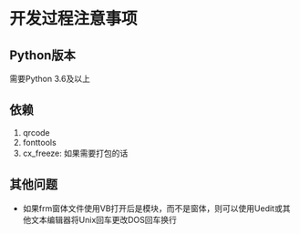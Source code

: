 # 开发过程注意事项

## Python版本
需要Python 3.6及以上

## 依赖
1. qrcode
2. fonttools
3. cx_freeze: 如果需要打包的话

## 其他问题
* 如果frm窗体文件使用VB打开后是模块，而不是窗体，则可以使用Uedit或其他文本编辑器将Unix回车更改DOS回车换行
